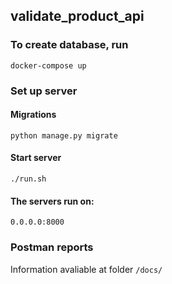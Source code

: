 ## validate_product_api
### To create database, run
```
docker-compose up
```
### Set up server
#### Migrations
```
python manage.py migrate
```
#### Start server
```
./run.sh
```
#### The servers run on:
```
0.0.0.0:8000
```
### Postman reports
Information avaliable at folder `/docs/`
